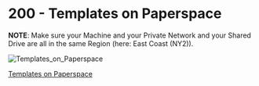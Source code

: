 # 200 - Templates on Paperspace

**NOTE**: Make sure your Machine and your Private Network and your Shared Drive are all in the same Region (here: East Coast (NY2)).

![Templates_on_Paperspace](https://github.com/vanHeemstraSystems/nexrender/assets/1499433/8d417a77-796a-4991-be7b-6e262558edd9)

[Templates on Paperspace](https://console.paperspace.com/teu1osqtk/templates)